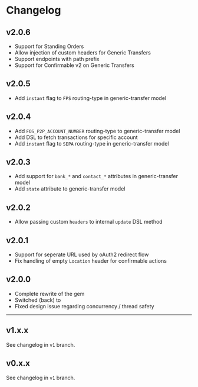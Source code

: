 # Changelog

## v2.0.6

* Support for Standing Orders
* Allow injection of custom headers for Generic Transfers
* Support endpoints with path prefix
* Support for Confirmable v2 on Generic Transfers

## v2.0.5

* Add `instant` flag to `FPS` routing-type in generic-transfer model

## v2.0.4

* Add `FOS_P2P_ACCOUNT_NUMBER` routing-type to generic-transfer model
* Add DSL to fetch transactions for specific account
* Add `instant` flag to `SEPA` routing-type in generic-transfer model

## v2.0.3

* Add support for `bank_*` and `contact_*` attributes in generic-transfer model
* Add `state` attribute to generic-transfer model

## v2.0.2

* Allow passing custom `headers` to internal `update` DSL method

## v2.0.1

* Support for seperate URL used by oAuth2 redirect flow
* Fix handling of empty `Location` header for confirmable actions

## v2.0.0

* Complete rewrite of the gem
* Switched (back) to
* Fixed design issue regarding concurrency / thread safety

---

## v1.x.x

See changelog in `v1` branch.

## v0.x.x

See changelog in `v1` branch.
